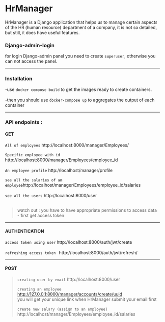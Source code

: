 # HrManager

HrManager is a  Django application that helps us to manage certain aspects of the HR (human resource) department of a company, it is not so detailed, but still, it does have 
useful features.

### Django-admin-login
for login Django-admin panel you need to create `superuser`, otherwise you can not access the panel.

----

### Installation

-use `docker compose build` to get the images ready to create containers.<br/><br/>
-then you should use `docker-compose up` to aggregates the output of each container

----
### API endpoints :

#### GET
`All of employees` http://localhost:8000/manager/Employees/ <br/><br/>
`Specific employee with id`  http://localhost:8000/manager/Employees/employee_id <br/><br/>
`An employee profile` http://localhost/manager/profile <br/><br/>
`see all the salaries of an employee`http://localhost/manager/Employees/employee_id/salaries <br/><br/>
`see all the users` http://localhost:8000/user <br/><br/>

>watch out : you have to have appropriate permissions to access data - first get access token
----
#### AUTHENTICATION
`access token using user` http://localhost:8000/auth/jwt/create<br/><br/>
`refreshing access token `  http://localhost:8000/auth/jwt/refresh/


----

#### POST
>`creating user by email` http://localhost:8000/user<br/><br/>
>`creating an employee` http://127.0.0.1:8000/manager/accounts/create/uuid<br/>
 you will get your unique link when HrManager submit your email first <br/><br/>
`create new salary (assign to an employee)` http://localhost/manager/Employees/employee_id/salaries <br/>



